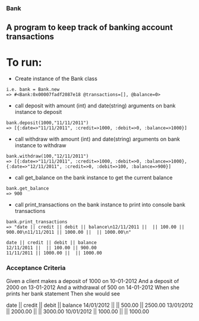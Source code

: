 ### Bank

## A program to keep track of banking account transactions

# To run:
- Create instance of the Bank class
```
i.e. bank = Bank.new
=> #<Bank:0x00007fadf2087e18 @transactions=[], @balance=0> 
```

- call deposit with amount (int) and date(string) arguments on bank instance to deposit
```
bank.deposit(1000,"11/11/2011")
=> [{:date=>"11/11/2011", :credit=>1000, :debit=>0, :balance=>1000}]
```

- call withdraw with amount (int) and date(string) arguments on bank instance to withdraw
```
bank.withdraw(100,"12/11/2011")
=> [{:date=>"11/11/2011", :credit=>1000, :debit=>0, :balance=>1000}, {:date=>"12/11/2011", :credit=>0, :debit=>100, :balance=>900}] 
```

- call get_balance on the bank instance to get the current balance 
```
bank.get_balance
=> 900 
```

- call print_transactions on the bank instance to print into console bank transactions
```
bank.print_transactions
=> "date || credit || debit || balance\n12/11/2011 ||  || 100.00 || 900.00\n11/11/2011 || 1000.00 ||  || 1000.00\n" 

date || credit || debit || balance
12/11/2011 ||  || 100.00 || 900.00
11/11/2011 || 1000.00 ||  || 1000.00
```


### Acceptance Criteria

Given a client makes a deposit of 1000 on 10-01-2012
And a deposit of 2000 on 13-01-2012
And a withdrawal of 500 on 14-01-2012
When she prints her bank statement
Then she would see

date || credit || debit || balance
14/01/2012 || || 500.00 || 2500.00
13/01/2012 || 2000.00 || || 3000.00
10/01/2012 || 1000.00 || || 1000.00